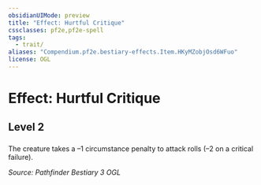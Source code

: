 ```yaml
---
obsidianUIMode: preview
title: "Effect: Hurtful Critique"
cssclasses: pf2e,pf2e-spell
tags:
  - trait/
aliases: "Compendium.pf2e.bestiary-effects.Item.HKyMZobjOsd6WFuo"
license: OGL
---
```

# Effect: Hurtful Critique
## Level 2
### 






The creature takes a –1 circumstance penalty to attack rolls (–2 on a critical failure).

*Source: Pathfinder Bestiary 3*
*OGL*